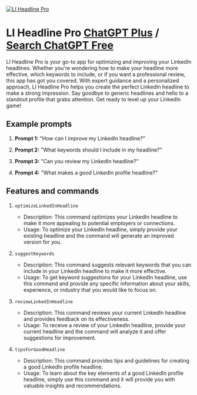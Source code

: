 
[![LI Headline Pro](https://files.oaiusercontent.com/file-GYuSPpqCMRXaZV1A8ZVpbL4k?se=2123-10-18T14%3A04%3A32Z&sp=r&sv=2021-08-06&sr=b&rscc=max-age%3D31536000%2C%20immutable&rscd=attachment%3B%20filename%3D11352573-38a7-44d7-b377-dd0236abf890.png&sig=Qgg46VOUWJdzvTEBwutELhRCLKgrPSVIL7ziv0oAIXk%3D)](https://chat.openai.com/g/g-zzJUfQ00D-li-headline-pro)

# LI Headline Pro [ChatGPT Plus](https://chat.openai.com/g/g-zzJUfQ00D-li-headline-pro) / [Search ChatGPT Free](https://gptcall.net/index.html#/?search=LI%20Headline%20Pro)

LI Headline Pro is your go-to app for optimizing and improving your LinkedIn headlines. Whether you're wondering how to make your headline more effective, which keywords to include, or if you want a professional review, this app has got you covered. With expert guidance and a personalized approach, LI Headline Pro helps you create the perfect LinkedIn headline to make a strong impression. Say goodbye to generic headlines and hello to a standout profile that grabs attention. Get ready to level up your LinkedIn game!

## Example prompts

1. **Prompt 1:** "How can I improve my LinkedIn headline?"

2. **Prompt 2:** "What keywords should I include in my headline?"

3. **Prompt 3:** "Can you review my LinkedIn headline?"

4. **Prompt 4:** "What makes a good LinkedIn profile headline?"

## Features and commands

1. `optimizeLinkedInHeadline`
    - Description: This command optimizes your LinkedIn headline to make it more appealing to potential employers or connections.
    - Usage: To optimize your LinkedIn headline, simply provide your existing headline and the command will generate an improved version for you.

2. `suggestKeywords`
    - Description: This command suggests relevant keywords that you can include in your LinkedIn headline to make it more effective.
    - Usage: To get keyword suggestions for your LinkedIn headline, use this command and provide any specific information about your skills, experience, or industry that you would like to focus on.

3. `reviewLinkedInHeadline`
    - Description: This command reviews your current LinkedIn headline and provides feedback on its effectiveness.
    - Usage: To receive a review of your LinkedIn headline, provide your current headline and the command will analyze it and offer suggestions for improvement.

4. `tipsForGoodHeadline`
    - Description: This command provides tips and guidelines for creating a good LinkedIn profile headline.
    - Usage: To learn about the key elements of a good LinkedIn profile headline, simply use this command and it will provide you with valuable insights and recommendations.


